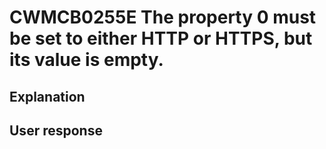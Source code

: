 # CWMCB0255E The property 0 must be set to either HTTP or HTTPS, but its value is empty.

## Explanation

## User response